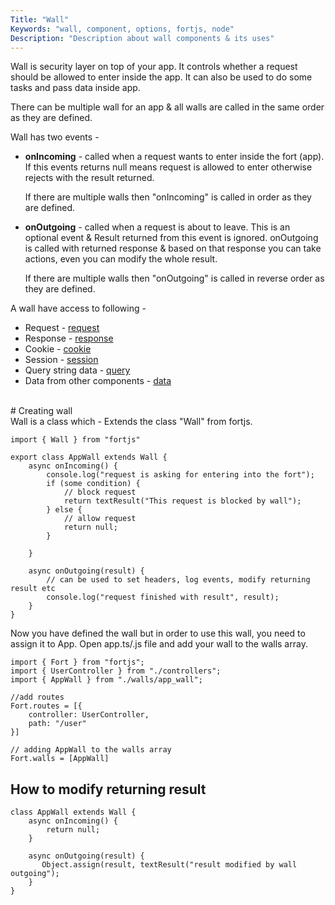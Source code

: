 ```yaml
---
Title: "Wall"
Keywords: "wall, component, options, fortjs, node"
Description: "Description about wall components & its uses"
---
```


Wall is security layer on top of your app. It controls whether a request should be allowed to enter inside the app. It can also be used to do some tasks and pass data inside app.

There can be multiple wall for an app & all walls are called in the same order as they are defined.

Wall has two events -

* **onIncoming** - called when a request wants to enter inside the fort (app). If this events returns null means request is allowed to enter otherwise rejects with the result returned.

    If there are multiple walls then "onIncoming" is called in order as they are defined.
* **onOutgoing** - called when a request is about to leave. This is an optional event & Result returned from this event is ignored. onOutgoing is called with returned response & based on that response you can take actions, even you can modify the whole result.

    If there are multiple walls then "onOutgoing" is called in reverse order as they are defined.


A wall have access to following - 

* Request - [request](/tutorial/http-request)
* Response - [response](/tutorial/http-response)
* Cookie - [cookie](/tutorial/cookie)
* Session - [session](/tutorial/session)
* Query string data - [query](/tutorial/query)
* Data from other components - [data](/tutorial/data)

<br>
# Creating wall

<br>
Wall is a class which - Extends the class "Wall" from fortjs.

```
import { Wall } from "fortjs"

export class AppWall extends Wall {
    async onIncoming() {
        console.log("request is asking for entering into the fort");
        if (some condition) {
            // block request
            return textResult("This request is blocked by wall");
        } else {
            // allow request
            return null;
        }

    }

    async onOutgoing(result) {
        // can be used to set headers, log events, modify returning result etc
        console.log("request finished with result", result);
    }
}
```

Now you have defined the wall but in order to use this wall, you need to assign it to App. Open app.ts/.js file and add your wall to the walls array.

```
import { Fort } from "fortjs";
import { UserController } from "./controllers";
import { AppWall } from "./walls/app_wall";

//add routes
Fort.routes = [{
    controller: UserController,
    path: "/user"
}]

// adding AppWall to the walls array
Fort.walls = [AppWall]

```

## How to modify returning result

```
class AppWall extends Wall {
    async onIncoming() {
        return null;
    }

    async onOutgoing(result) {
       Object.assign(result, textResult("result modified by wall outgoing");
    }
}
```